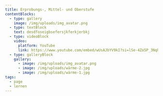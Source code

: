 ```yaml
---
title: Erprobungs-, Mittel- und Oberstufe
contentBlocks:
  - type: gallery
    image: /img/uploads/img_avatar.png
  - type: textBlock
    text: d﻿esdfoseigbsefersjkferkjerbkj
  - type: videoBlock
    video:
      platform: YouTube
      link: https://www.youtube.com/embed/wUsAJbYV9kI?si=lSe-4Zo5P_3Nqhvb
  - type: galleryBlock
    gallery:
      - image: /img/uploads/img_avatar.png
      - image: /img/uploads/wärme-2.jpg
      - image: /img/uploads/wärme-1.jpg
tags:
  - page
  - lernen
---
```

